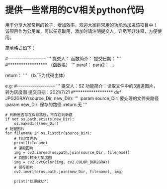 # 提供一些常用的CV相关python代码
用于分享大家常用的轮子，增加效率，欢迎大家将常用的功能添加进该项目中！
该项目作为公用库，可以任意取用，添加时请注明提交人，详尽写好注释，方便使用。

简单格式如下：

#-------------------
'''
提交人：
函数简介：
提交日期：
'''
#******************
（函数名）
'''
para1：
para2：
...

return：
'''
（以下为代码主体）




e.g:
#-------------------
'''
提交人：SZ
功能简介：读取文件中的3通道图片，转为灰度图
提交日期：2021/7/21
#******************
def JPG2GRAY(source_Dir, new_Dir):
    '''
    :param source_Dir: 要处理的文件夹路径
    :param new_Dir: 保存的路径
    :return:无
    '''

    # 判断是否存在保存路径，不存在则新建
    if not os.path.exists(new_Dir):
        os.makedirs(new_Dir)
    # 处理图片
    for filename in os.listdir(source_Dir):
        # 打印文件名
        print(filename)
        # 读取图片
        img = cv2.imread(os.path.join(source_Dir, filename))
        # 将图片转换为灰度图
        img = cv2.cvtColor(img, cv2.COLOR_BGR2GRAY)
        # 保存图片
        cv2.imwrite(os.path.join(new_Dir, filename), img)

        print('处理成功')
